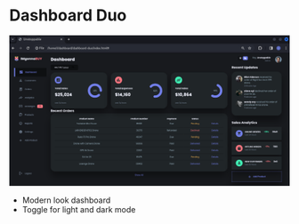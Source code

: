 # Dashboard Duo
![](https://github.com/u-n-s-t-o-p-p-a-b-l-e/dashboard/blob/main/dashboard-duo/readme-images/Screenshot_dashboard.png)

- Modern look dashboard
- Toggle for light and dark mode
